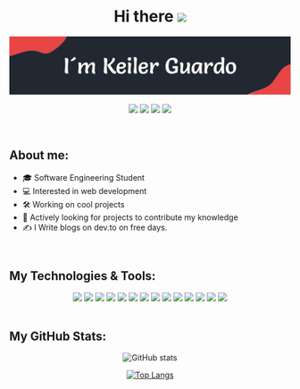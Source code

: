 <div align="center">
<h1>Hi there <img src="https://media.giphy.com/media/hvRJCLFzcasrR4ia7z/giphy.gif" width="25px"></h1>
<img src="https://raw.githubusercontent.com/Kelex21/kelex21/main/assets/images/header-1.png?raw=true">
</div>

<div align="center">

<a href="https://www.linkedin.com/in/keiler-guardo-herrera-b68769173/" target="_blank"><img src="https://shields.io/badge/linkedin-222831?logo=linkedin&style=flat-square&logoColor=E84545"></a>
<a href="https://twitter.com/KelexG21" target="_blank"><img src="https://shields.io/badge/Twitter-222831?logo=twitter&style=flat-square&logoColor=E84545"></a>
<a href="https://www.instagram.com/kelexg21" target="_blank"><img src="https://shields.io/badge/Instagram-222831?logo=instagram&style=flat-square&logoColor=E84545"></a>
<a href="https://dev.to/kelex21" target="_blank"><img src="https://shields.io/badge/Dev.to-222831?logo=dev.to&style=flat-square&logoColor=E84545"></a>

</div>

<br />

## About me:

- 🎓 Software Engineering Student
- 💻 Interested in web development
- 🛠️ Working on cool projects 
- 📡 Actively looking for projects to contribute my knowledge
- ✍️ I Write blogs on dev.to on free days.

<br />

## My Technologies & Tools:

<div align="center">

<img src="https://shields.io/badge/HTML-222831?logo=html5&style=flat-square&logoColor=E84545">
<img src="https://shields.io/badge/CSS-222831?logo=CSS3&style=flat-square&logoColor=E84545">
<img src="https://shields.io/badge/SCSS-222831?logo=Sass&style=flat-square&logoColor=E84545">
<img src="https://shields.io/badge/Javascript-222831?logo=javascript&style=flat-square&logoColor=E84545">
<img src="https://shields.io/badge/Dart-222831?logo=Dart&style=flat-square&logoColor=E84545">
<img src="https://shields.io/badge/Flutter-222831?logo=Flutter&style=flat-square&logoColor=E84545">
<img src="https://shields.io/badge/SQL-222831?logo=MySQL&style=flat-square&logoColor=E84545">
<img src="https://shields.io/badge/Linux-222831?logo=Linux&style=flat-square&logoColor=E84545">
<img src="https://shields.io/badge/Bash-222831?logo=GNU%20Bash&style=flat-square&logoColor=E84545">
<img src="https://shields.io/badge/Git-222831?logo=git&style=flat-square&logoColor=E84545">
<img src="https://shields.io/badge/GitHub-222831?logo=GitHub&style=flat-square&logoColor=E84545">
<img src="https://shields.io/badge/Markdown-222831?logo=Markdown&style=flat-square&logoColor=E84545">
<img src="https://shields.io/badge/Adobe%20XD-222831?logo=Adobe%20XD&style=flat-square&logoColor=E84545">
<img src="https://shields.io/badge/VS%20Code-222831?logo=Visual%20Studio%20Code&style=flat-square&logoColor=E84545">



</div>

<br />

## My GitHub Stats:

<div align="center">

![GitHub stats](https://github-readme-stats.vercel.app/api?username=Kelex21&show_icons=true&count_private=true&include_all_commits=false&hide_title=true&bg_color=222831&text_color=FFFFFF&icon_color=e84545&hide_border=false&theme=kacho_ga)

[![Top Langs](https://github-readme-stats.vercel.app/api/top-langs/?username=Kelex21&layout=compact&hide_title=true&langs_count=6&bg_color=222831&text_color=FFFFFF&hide_border=false)](https://github.com/anuraghazra/github-readme-stats)

</div>